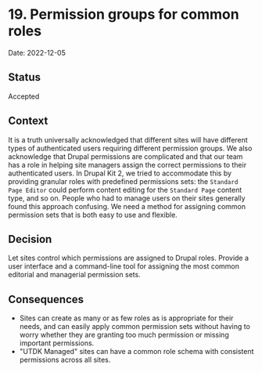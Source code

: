 # 19. Permission groups for common roles

Date: 2022-12-05

## Status

Accepted

## Context

It is a truth universally acknowledged that different sites will have different types of authenticated users requiring different permission groups. We also acknowledge that Drupal permissions are complicated and that our team has a role in helping site managers assign the correct permissions to their authenticated users. In Drupal Kit 2, we tried to accommodate this by providing granular roles with predefined permissions sets: the `Standard Page Editor` could perform content editing for the `Standard Page` content type, and so on. People who had to manage users on their sites generally found this approach confusing. We need a method for assigning common permission sets that is both easy to use and flexible.

## Decision

Let sites control which permissions are assigned to Drupal roles. Provide a user interface and a command-line tool for assigning the most common editorial and managerial permission sets.

## Consequences

- Sites can create as many or as few roles as is appropriate for their needs, and can easily apply common permission sets without having to worry whether they are granting too much permission or missing important permissions.
- "UTDK Managed" sites can have a common role schema with consistent permissions across all sites.
